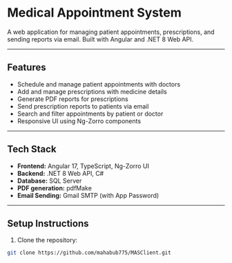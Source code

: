 # Medical Appointment System

A web application for managing patient appointments, prescriptions, and sending reports via email. Built with Angular and .NET 8 Web API.

---

## Features

- Schedule and manage patient appointments with doctors  
- Add and manage prescriptions with medicine details  
- Generate PDF reports for prescriptions  
- Send prescription reports to patients via email  
- Search and filter appointments by patient or doctor  
- Responsive UI using Ng-Zorro components  

---

## Tech Stack

- **Frontend:** Angular 17, TypeScript, Ng-Zorro UI  
- **Backend:** .NET 8 Web API, C#  
- **Database:** SQL Server  
- **PDF generation:** pdfMake  
- **Email Sending:** Gmail SMTP (with App Password)  

---

## Setup Instructions

1. Clone the repository:  
```bash
git clone https://github.com/mahabub775/MASClient.git
